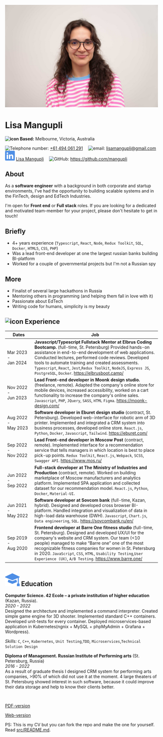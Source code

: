 <p align="center">
<img src="images/photo.jpg" class="photo">
</p>

# Lisa Mangupli

**![icon](images/geo-alt.svg) Based:** Melbourne, Victoria, Australia

<div class="contacts">

<nobr>![Telephone number:](images/telephone.svg) <a href="tel:+61494061291">+61 494 061 291</a></nobr>&emsp;
<nobr>![email:](images/email.svg) lisamangupli@gmail.com</nobr>
<br>
<nobr>![linkedin:](images/linkedin.svg) <a href="https://www.linkedin.com/in/lisa-mangupli/">Lisa Mangupli</a></nobr>&emsp;
<nobr>![GitHub:](images/github.svg) https://github.com/mangupli</nobr>

</div>

## About

As a **software engineer** with a background in both corporate and startup environments, I've had the opportunity to building scalable systems and in the FinTech, design and EdTech Industries.

I'm open for **Front end** or **Full stack** roles. If you are looking for a dedicated and motivated team-member for your project, please don't hesitate to get in touch!

## Briefly

- 4+ years experience (`Typescript`, `React`, `Node`, `Redux Toolkit`, `SQL`, `Docker`, `HTML5`, `CSS`, `PHP`)
- Was a lead front-end developer at one the largest russian banks building BI-platform
- Worked for a couple of governmental projects but I'm not a Russian spy

## More

- Finalist of several large hackathons in Russia
- Mentoring others in programming (and helping them fall in love with it)
- Passionate about EdTech
- Writing code for humans, simplicity is my beauty

<p style="break-after: page;"></p>

## ![icon](images/briefcase-fill.svg) Experience

| Dates                         | Job                                                                                                                                                                                                                                                                                                                                                                                                                          |
| ----------------------------- | ---------------------------------------------------------------------------------------------------------------------------------------------------------------------------------------------------------------------------------------------------------------------------------------------------------------------------------------------------------------------------------------------------------------------------- |
| Mar&nbsp;2023 - Jan&nbsp;2024 | **Javascript/Typescript Fullstack Mentor at Elbrus Coding Bootcamp.** (<nobr>full-time</nobr>, St. Petersburg) Provided hands-on assistance in end-to-end development of web applications. Conducted lectures, performed code reviews. Developed tools to automate training and created assessments. `Typescript`, `React`, `Jest`,`Redux Toolkit`, `NodeJS`, `Express JS`, `PostgreSQL`, `Docker`. https://elbrusboot.camp/ |
| Nov&nbsp;2022 - Jun&nbsp;2023 | **Lead Front-end developer in Moonk design studio.** (freelance, remote). Adapted the company's online store for mobile devices, increased accessibility, worked on a cart functionality to increase the company's online sales. `Javascript`, `PHP`, `JQuery`, `SASS`, `HTML` `Figma`. https://moonk-design.com/                                                                                                            |
| Aug&nbsp;2022 - May&nbsp;2023 | **Software developer in Eburet design studio** (contract, St. Petersburg). Developed web-interface for robotic arm of 3D printer. Implemented and integrated a CRM system into business processes, developed online store. `React.js`, `Python`, `Docker`, `Javascript`, `Tailwind`. https://eburet.com/                                                                                                                     |
| Sep&nbsp;2022 - Nov&nbsp;2022 | **Lead Front-end developer in Moscow Post** (contract, remote). Implemented interface for a recommendation service that tells managers in which location is best to place pick-up points. `Redux Toolkit`, `React.js`, `Webpack`, `SCSS`, `Swagger API`. https://www.mos.ru/                                                                                                                                                 |
| Jun&nbsp;2022 - Sep&nbsp;2022 | **Full-stack developer at The Ministry of Industries and Production** (contract, remote). Worked on building marketplace of Moscow manufacturers and analytics platform. Implemented SPA application and collected dataset for our recommendation model. `React.js`, `Python`, `Docker`, `Material-UI`.                                                                                                                      |
| Jun&nbsp;2021 - May&nbsp;2022 | **Software developer at Sovcom bank** (<nobr>full-time</nobr>, Kazan, hybrid). Designed and developed cross browser BI-platform. Handled integration and visualization of data in high-load data warehouse (DWH). `Javascript`, `Chart.js`, `Data engineering`, `SQL`. https://sovcombank.ru/en/                                                                                                                      |
| Sep&nbsp;2019 - Aug&nbsp;2020 | **Frontend developer at Barre One fitness studio** (<nobr>full-time</nobr>, St. Petersburg). Designed and developed UX/UI for the company's website and CRM system. Our team (<10 people) managed to make “Barre one” one of the most recognizable fitness companies for women in St. Petersburg in 2020. `JavaScript`, `CSS`, `HTML`, `Usability Testing`,`User Experience (UX)`, `A/B Testing`. https://www.barre.one/                    |

<!--
## ![icon](images/window-stack.svg) Мои проекты

- **Shorty** - телеграмм-бот, который создаёт краткую выжимку из сообщений в группе с помощью GPT4. `TypeScript`, `NodeJs`, `RxJS`, `Jest`, `Docker`. [Бот](https://t.me/shorty_chat_bot), [GitHub](https://github.com/mrThomasTeller/shorty-telegram-summarization-bot)

//-->

<p style="break-after: page;"></p>

## ![icon](images/mortarboard-fill.svg) Education

**Computer Science. 42 Ecole – a private institution of higher education** (Kazan, Russia).
<br>
<em>2020&nbsp;-&nbsp;2022</em>
<br>
Designed the architecture and implemented a command interpreter. Created simple game engine for 3D shooter. Implemented standard C++ containers. Developed unit-tests for every container. Deployed microservices-based application in Kubernetes(ngnix + MySQL + phpMyAdmin + Grafana + Wordpress).

<i>Skills:</i> `C`, `C++`, `Kubernetes`, `Unit Testing`,`TDD`, `Microservices`,`Technical Solution Design`

**Diploma of Management. Russian Institute of Performing arts** (St. Petersburg, Russia)
<br>
<em>2016&nbsp;-&nbsp;2022</em>
<br>
As a result of graduate thesis I designed CRM system for performing arts companies, >90% of which did not use it at the moment. 4 large theaters of St. Petersburg showed interest in such software, because it could improve their data storage and help to know their clients better.

<div class="hide">
  <br>
  <p>
    <a href="https://mangupli.github.io/cv/cv.pdf">PDF-version</a>
  </p>
  <p>
  <a href="https://mangupli.github.io/cv/">Web-version</a>
  </p>
  PS: This is my CV but you can fork the repo and make the one for yourself. Read <a href="src/README.md">src/README.md</a>. 
</div>
